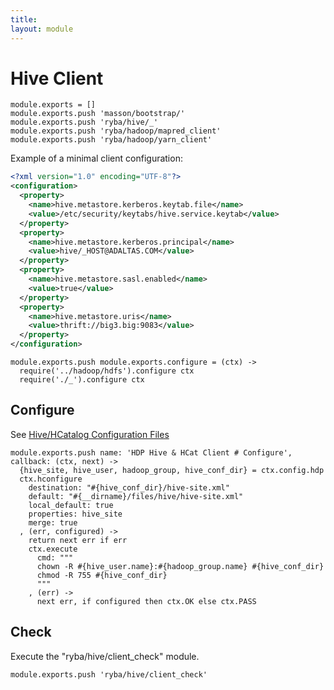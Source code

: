 ```yaml
---
title: 
layout: module
---
```


# Hive Client

    module.exports = []
    module.exports.push 'masson/bootstrap/'
    module.exports.push 'ryba/hive/_'
    module.exports.push 'ryba/hadoop/mapred_client'
    module.exports.push 'ryba/hadoop/yarn_client'

Example of a minimal client configuration:
```xml
<?xml version="1.0" encoding="UTF-8"?>
<configuration>
  <property>
    <name>hive.metastore.kerberos.keytab.file</name>
    <value>/etc/security/keytabs/hive.service.keytab</value>
  </property>
  <property>
    <name>hive.metastore.kerberos.principal</name>
    <value>hive/_HOST@ADALTAS.COM</value>
  </property>
  <property>
    <name>hive.metastore.sasl.enabled</name>
    <value>true</value>
  </property>
  <property>
    <name>hive.metastore.uris</name>
    <value>thrift://big3.big:9083</value>
  </property>
</configuration>
```

    module.exports.push module.exports.configure = (ctx) ->
      require('../hadoop/hdfs').configure ctx
      require('./_').configure ctx

## Configure

See [Hive/HCatalog Configuration Files](http://docs.hortonworks.com/HDPDocuments/HDP1/HDP-1.3.2/bk_installing_manually_book/content/rpm-chap6-3.html)

    module.exports.push name: 'HDP Hive & HCat Client # Configure', callback: (ctx, next) ->
      {hive_site, hive_user, hadoop_group, hive_conf_dir} = ctx.config.hdp
      ctx.hconfigure
        destination: "#{hive_conf_dir}/hive-site.xml"
        default: "#{__dirname}/files/hive/hive-site.xml"
        local_default: true
        properties: hive_site
        merge: true
      , (err, configured) ->
        return next err if err
        ctx.execute
          cmd: """
          chown -R #{hive_user.name}:#{hadoop_group.name} #{hive_conf_dir}
          chmod -R 755 #{hive_conf_dir}
          """
        , (err) ->
          next err, if configured then ctx.OK else ctx.PASS

## Check

Execute the "ryba/hive/client_check" module.

    module.exports.push 'ryba/hive/client_check'


      

  

















